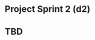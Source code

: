 # Project Sprint 2 (d2)

# TBD

<!--
NOTE: this will not be the same

# Deliverable 2: insightUBC Room Expansion

[Deliverable 1](Deliverable1.md) built a query engine to answer queries about UBC course sections. This deliverable will extend the input data to include data about the physical spaces where classes are held on campus. This deliverable will be due at 8 AM on February 27.

### NOTE: the test suite will be released on Feb 13.

## Dataset

This data has been obtained from the UBC [Building and classrooms](http://students.ubc.ca/campus/discover/buildings-and-classrooms) listing. The data is provided as a zip file: inside of the zip you will find ```index.htm``` which specifies each building on campus. These link to files also in the zip containing details about each building and room in HTML format. Only buildings linked from the index should be considered, and all buildings linked from the index should be considered valid buildings. We will call ```addDataset``` with ```rooms``` for the ```id```. Populating your data structure from the HTML files will likely be the most time consuming part of this deliverable.

As with Deliverable 1, you need to process and store this datafile in an intermediate format on disk for quicker or more convenient access. Make sure you do not commit this cached file to version control or AutoTest will figure it out and tests will fail in ways you do not expect. If your test suite relies on files you may add these to the repo, but know they will not exist for our AutoTest runs.

You are not allowed to modify the dataset in any way other than to convert it to your data structure. Your implementation will be tested with the original copy of the dataset, so any modification will most likely lead to tests failing.

To help with the parsing we have ensured that ```parse5``` is included in your project dependency list. Also, we have removed ```request-promise-native``` from your allowed packages list. If you want to just update your dependency list, copy [package.json](https://github.com/CS310-2017Jan/bootstrap/blob/master/package.json) from the bootstrap repo into your own repository.

The dataset can be found [here](https://github.com/ubccpsc/310/tree/2017jan/project/rooms.zip). You can place this file anywhere you want in your system; we will use our own copy when running AutoTest and a slightly different copy for our private AutoTest tests.

## InsightFacade

The [InsightFacade](Deliverable1.md#api) API is unchanged in this Deliverable.

### Query language

The [query language](Deliverable1.md#query-engine) for this deliverable is unchanged from Deliverable 1.

### Valid keys

In addition to the valid keys from [Deliverable 1](Deliverable1.md#valid-keys), this deliverable adds a variety of new keys. A valid query will not contain keys from more than one dataset (i.e. only courses_xx keys or only rooms_xx keys, never a combination).

* **rooms_fullname**: ```string```; Full building name (e.g., "Hugh Dempster Pavilion").
* **rooms_shortname**: ```string```; Short building name (e.g., "DMP").
* **rooms_number**: ```string```; The room number. Not always a number, so represented as a string.
* **rooms_name**: ```string```; The room id; should be ```rooms_shortname```+"_"+```rooms_number```.
* **rooms_address**: ```string```; The building address. (e.g., "6245 Agronomy Road V6T 1Z4").
* **rooms_lat**: ```number```; The latitude of the building. Instructions for getting this field are below.
* **rooms_lon**: ```number```; The longitude of the building. Instructions for getting this field are below.
* **rooms_seats**: ```number```; The number of seats in the room.
* **rooms_type**: ```string```; The room type (e.g., "Small Group").
* **rooms_furniture**: ```string```; The room type (e.g., "Classroom-Movable Tables & Chairs").
* **rooms_href**: ```string```; The link to full details online (e.g., "http://students.ubc.ca/campus/discover/buildings-and-classrooms/room/DMP-201").

We are also adding on field to the ```courses``` dataset: 

* **courses_year**: ```number```; This key represents the year the course was offered. If the ``` "Section":"overall" ``` property is set, the year should be 1900 (we will not be using these in D3 or D4 and this will help get these sections out of the way).

Note: these keys are different than may be present in the data. Since you are not allowed to modify the data, you will have to come up with a way to translate them. Unlike Deliverable 1, the data source will require some parsing and analysis before it is ready to be consumed (it is HTML and not JSON).

Geocoding an address to a latitude/longitude pair is usually performed using online web services. To avoid problems with our spamming different geolocation providers we will be providing a web service for you to use for this purpose. To form a query, send a GET request (using the node ```http``` module) to:

```
http://skaha.cs.ubc.ca:11316/api/v1/team<YOUR-TEAM-NUMBER>/<ADDRESS>
```

The response will match the following interface (either you will get ```lat && lon``` or ```error```, but never both):

```
interface GeoResponse {
    lat?: number;
    lon?: number;
    error?: string;
}
```

```ADDRESS``` should be URL-encoded version of ```rooms_address``` (e.g.,
```6245 Agronomy Road V6T 1Z4``` should be represented as ```6245%20Agronomy%20Road%20V6T%201Z4```). Addresses should be given _exactly_ as they appear in the data files, or ```404``` will be returned.

Since we are hosting this service it _could_ be killed by DOS attacks, please try not to overload the service. You should only need to query this when you are processing the initial dataset, not when you are answering queries.

## Query examples

Query A:

```
{
                "WHERE": {
                    "IS": {
                        "rooms_name": "DMP_*"
                    }
                },
                "OPTIONS": {
                    "COLUMNS": [
                        "rooms_name"
                    ],
                    "ORDER": "rooms_name",
                    "FORM": "TABLE"
                }
            }
```

Response A:

```
{
	"render": "TABLE",
	"result": [{
		"rooms_name": "DMP_101"
	}, {
		"rooms_name": "DMP_110"
	}, {
		"rooms_name": "DMP_201"
	}, {
		"rooms_name": "DMP_301"
	}, {
		"rooms_name": "DMP_310"
	}]
}
```

Query B:

```
{
                "WHERE": {
                    "IS": {
                        "rooms_address": "*Agrono*"
                    }
                },
                "OPTIONS": {
                    "COLUMNS": [
                        "rooms_address", "rooms_name"
                    ],
                    "FORM": "TABLE"
                }
            }
```

Response B:

```
{
	"render": "TABLE",
	"result": [{
		"rooms_address": "6363 Agronomy Road",
		"rooms_name": "ORCH_4074"
	}, {
		"rooms_address": "6363 Agronomy Road",
		"rooms_name": "ORCH_4068"
	}, {
		"rooms_address": "6363 Agronomy Road",
		"rooms_name": "ORCH_4058"
	}, {
		"rooms_address": "6363 Agronomy Road",
		"rooms_name": "ORCH_4018"
	}, {
		"rooms_address": "6363 Agronomy Road",
		"rooms_name": "ORCH_4004"
	}, {
		"rooms_address": "6363 Agronomy Road",
		"rooms_name": "ORCH_3074"
	}, {
		"rooms_address": "6363 Agronomy Road",
		"rooms_name": "ORCH_3068"
	}, {
		"rooms_address": "6363 Agronomy Road",
		"rooms_name": "ORCH_3058"
	}, {
		"rooms_address": "6363 Agronomy Road",
		"rooms_name": "ORCH_3018"
	}, {
		"rooms_address": "6363 Agronomy Road",
		"rooms_name": "ORCH_3004"
	}, {
		"rooms_address": "6363 Agronomy Road",
		"rooms_name": "ORCH_1001"
	}, {
		"rooms_address": "6363 Agronomy Road",
		"rooms_name": "ORCH_4072"
	}, {
		"rooms_address": "6363 Agronomy Road",
		"rooms_name": "ORCH_4062"
	}, {
		"rooms_address": "6363 Agronomy Road",
		"rooms_name": "ORCH_4052"
	}, {
		"rooms_address": "6363 Agronomy Road",
		"rooms_name": "ORCH_4016"
	}, {
		"rooms_address": "6363 Agronomy Road",
		"rooms_name": "ORCH_4002"
	}, {
		"rooms_address": "6363 Agronomy Road",
		"rooms_name": "ORCH_3072"
	}, {
		"rooms_address": "6363 Agronomy Road",
		"rooms_name": "ORCH_3062"
	}, {
		"rooms_address": "6363 Agronomy Road",
		"rooms_name": "ORCH_3052"
	}, {
		"rooms_address": "6363 Agronomy Road",
		"rooms_name": "ORCH_3016"
	}, {
		"rooms_address": "6363 Agronomy Road",
		"rooms_name": "ORCH_3002"
	}, {
		"rooms_address": "6245 Agronomy Road V6T 1Z4",
		"rooms_name": "DMP_310"
	}, {
		"rooms_address": "6245 Agronomy Road V6T 1Z4",
		"rooms_name": "DMP_201"
	}, {
		"rooms_address": "6245 Agronomy Road V6T 1Z4",
		"rooms_name": "DMP_101"
	}, {
		"rooms_address": "6245 Agronomy Road V6T 1Z4",
		"rooms_name": "DMP_301"
	}, {
		"rooms_address": "6245 Agronomy Road V6T 1Z4",
		"rooms_name": "DMP_110"
	}]
}
```

## Testing

The [testing](Deliverable1.md#testing) requirements and grading provisions for this deliverable are unchanged from Deliverable 1, except that we will set the coverage score to 0 for any group found to be inflating their coverage values by inserting dummy/fake code into their repositories solely to inflate their coverage score.

## Contribution statement
 
In your repository, each teammate should commit a file called ```/D2-contrib_<GitHubId>.md```. This file should contain a short description of your concrete contributions to your D2 code. All that is required is a few sentences followed by links to some of your key Github commits (full links so we can click on them would be appreciated) for Deliverable 2. If you do not have any (or very few) commits, you may use additional space to explain your concrete contributions. This should be committed before you meet with your TAs in the lab as you will refer to this file in your meeting with them. Also include few retrospective sentences about what went well this deliverable, what went poorly, and how you will approach the next deliverable differently.
 
It would also be helpful if the first two lines of the file contained your final test pass rate on the deadline and your code coverage rate (computed as described in the Deliverable 1 document). Remember, attendance in the lab the week of due date is mandatory so the TAs can do your retrospective evaluation; failure to attend will result in a retrospective score of 0.

-->
